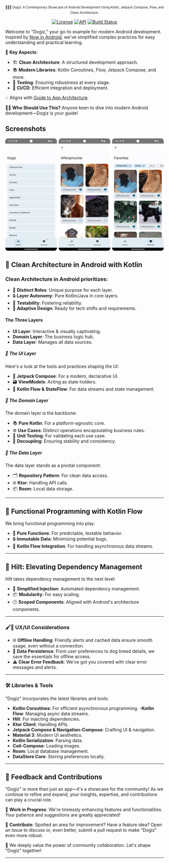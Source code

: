 <p align="center">
    <font size="1">🐾🐶✨ Dogiz: A Contemporary Showcase of Android Development Using Kotlin, Jetpack Compose, Flow, and Clean Architecture.</font>
</p>

<p align="center">
  <a href="https://opensource.org/licenses/MIT"><img alt="License" src="https://img.shields.io/badge/License-MIT-blue.svg"/></a>
  <a href="https://android-arsenal.com/api?level=21"><img alt="API" src="https://img.shields.io/badge/API-21%2B-brightgreen.svg?style=flat"/></a>
  <a href="https://github.com/RubyLichtenstein/Dogiz/actions"><img alt="Build Status" src="https://github.com/RubyLichtenstein/Dogiz/workflows/Android%20CI/badge.svg"/></a>
</p>

Welcome to "Dogiz," your go-to example for modern Android development. Inspired
by [Now in Android](https://github.com/android/nowinandroid), we've simplified complex practices for
easy understanding and practical learning.

🎯 **Key Aspects**:

- 🏗️ **Clean Architecture**: A structured development approach.
- 📚 **Modern Libraries**: Kotlin Coroutines, Flow, Jetpack Compose, and more.
- 🧪 **Testing**: Ensuring robustness at every stage.
- 🔄 **CI/CD**: Efficient integration and deployment.

💡 Aligns with [Guide to App Architecture](https://developer.android.com/topic/architecture).

👨‍💻 **Who Should Use This?**
Anyone keen to dive into modern Android development—Dogiz is your guide!

## Screenshots

![screenshots](./art/screenshots.png)

## 🧱 Clean Architecture in Android with Kotlin

### Clean Architecture in Android prioritizes:

- 🎯 **Distinct Roles**: Unique purpose for each layer.
- 🔒 **Layer Autonomy**: Pure Kotlin/Java in core layers.
- 🧪 **Testability**: Fostering reliability.
- 🚀 **Adaptive Design**: Ready for tech shifts and requirements.

#### The Three Layers

- **UI Layer**: Interactive & visually captivating.
- **Domain Layer**: The business logic hub.
- **Data Layer**: Manages all data sources.

##### 🎨 The UI Layer

Here's a look at the tools and practices shaping the UI:

- 🎨 **Jetpack Compose**: For a modern, declarative UI.
- 🗃️ **ViewModels**: Acting as state holders.
- 🌊 **Kotlin Flow & StateFlow**: For data streams and state management.

##### 💼 The Domain Layer

The domain layer is the backbone:

- 📚 **Pure Kotlin**: For a platform-agnostic core.
- ⚙️ **Use Cases**: Distinct operations encapsulating business rules.
- 🧪 **Unit Testing**: For validating each use case.
- 🚀 **Decoupling**: Ensuring stability and consistency.

##### 💾 The Data Layer

The data layer stands as a pivotal component:

- 🗂️ **Repository Pattern**: For clean data access.
- 🌐 **Ktor**: Handling API calls.
- 📦 **Room**: Local data storage.

---

## 🍃 Functional Programming with Kotlin Flow

We bring functional programming into play:

- 🧮 **Pure Functions**: For predictable, testable behavior.
- 🔒 **Immutable Data**: Minimizing potential bugs.
- 🌊 **Kotlin Flow Integration**: For handling asynchronous data streams.

---

## 💉 Hilt: Elevating Dependency Management

Hilt takes dependency management to the next level:

- 🎯 **Simplified Injection**: Automated dependency management.
- 📦 **Modularity**: For easy scaling.
- 🕒 **Scoped Components**: Aligned with Android's architecture components.

---

### 🖌️🎨 UX/UI Considerations

- 🌐 **Offline Handling**: Friendly alerts and cached data ensure smooth usage, even without a
  connection.
- 💾 **Data Persistence**: From user preferences to dog breed details, we save the essentials for
  offline access.
- ⚠️ **Clear Error Feedback**: We've got you covered with clear error messages and alerts.

---

### 🛠️ Libraries & Tools

"Dogiz" incorporates the latest libraries and tools:

- **Kotlin Coroutines**: For efficient asynchronous programming.
  -**Kotlin Flow**: Managing async data streams.
- **Hilt**: For injecting dependencies.
- **Ktor Client**: Handling APIs.
- **Jetpack Compose & Navigation-Compose**: Crafting UI & navigation.
- **Material 3**: Modern UI aesthetics.
- **Kotlin Serialization**: Parsing data.
- **Coil-Compose**: Loading images.
- **Room**: Local database management.
- **DataStore Core**: Storing preferences locally.

---

## 🤝 Feedback and Contributions

"Dogiz" is more than just an app—it's a showcase for the community! As we continue to refine and
expand, your insights, expertise, and contributions can play a crucial role.

🚧 **Work in Progress**: We're tirelessly enhancing features and functionalities. Your patience and
suggestions are greatly appreciated!

👐 **Contribute**: Spotted an area for improvement? Have a feature idea? Open an issue to discuss or,
even better, submit a pull request to make "Dogiz" even more robust.

🙏 We deeply value the power of community collaboration. Let's shape "Dogiz" together!

---


